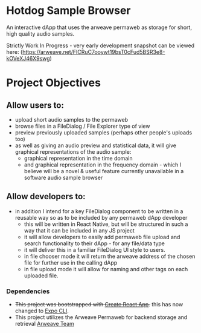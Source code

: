 # Hotdog Sample Browser 

An interactive dApp that uses the arweave permaweb as storage for short, high quality audio samples.

Strictly Work In Progress - very early development snapshot can be viewed here: (https://arweave.net/FICRuC7ooywt19bsT0cFud5BSR3e8-kOVeXJ46X9swg)

# Project Objectives

## Allow users to:
- upload short audio samples to the permaweb
- browse files in a FileDialog / File Explorer type of view
- preview previously uploaded samples (perhaps other people's uploads too)
- as well as giving an audio preview and statistical data, it will give graphical representations of the audio sample:
	- graphical representation in the time domain
	- and graphical representation in the frequency domain - which I believe will be a novel & useful feature currently unavailable in a software audio sample browser

## Allow developers to:	
- in addition I intend for a key FileDialog component to be written in a reusable way so as to be included by any permaweb dApp developer
	- this will be written in React Native, but will be structured in such a way that it can be included in any JS project
	- it will allow developers to easily add permaweb file upload and search functionality to their dApp - for any file/data type
	- it will deliver this in a familiar FileDialog UI style to users.
	- in file chooser mode it will return the arweave address of the chosen file for further use in the calling dApp
	- in file upload mode it will allow for naming and other tags on each uploaded file.

### Dependencies
- ~~This project was bootstrapped with [Create React App](https://github.com/facebook/create-react-app).~~ 
this has now changed to [Expo CLI](https://github.com/expo/expo-cli).
- This project utilizes the Arweave Permaweb for backend storage and retrieval [Arweave Team](https://github.com/ArweaveTeam)
